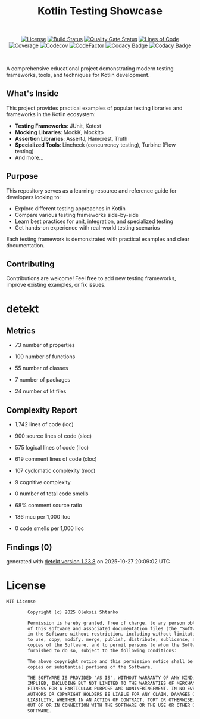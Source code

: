 <h1 align="center">Kotlin Testing Showcase</h1></br>

<p align="center">
  <a href="https://opensource.org/licenses/mit"><img alt="License" src="https://img.shields.io/badge/License-MIT-blue.svg"/></a>
  <a href="https://github.com/ashtanko/kotlin-tests-showcase/actions/workflows/ci.yml"><img alt="Build Status" src="https://github.com/ashtanko/kotlin-tests-showcase/actions/workflows/ci.yml/badge.svg"/></a>
  <a href="https://sonarcloud.io/dashboard?id=ashtanko_kotlin-tests-showcase"><img alt="Quality Gate Status" src="https://sonarcloud.io/api/project_badges/measure?project=ashtanko_kotlin-tests-showcase&metric=alert_status"/></a>
  <a href="https://sonarcloud.io/dashboard?id=ashtanko_kotlin-tests-showcase"><img alt="Lines of Code" src="https://sonarcloud.io/api/project_badges/measure?project=ashtanko_kotlin-tests-showcase&metric=ncloc"/></a>
  <a href="https://sonarcloud.io/dashboard?id=ashtanko_kotlin-tests-showcase"><img alt="Coverage" src="https://sonarcloud.io/api/project_badges/measure?project=ashtanko_kotlin-tests-showcase&metric=coverage"/></a>
  <a href="https://codecov.io/gh/ashtanko/kotlin-tests-showcase"><img alt="Codecov" src="https://codecov.io/gh/ashtanko/kotlin-tests-showcase/graph/badge.svg?token=AOXW5HQY37"/></a>
  <a href="https://www.codefactor.io/repository/github/ashtanko/kotlin-tests-showcase"><img alt="CodeFactor" src="https://www.codefactor.io/repository/github/ashtanko/kotlin-tests-showcase/badge"/></a>
  <a href="https://app.codacy.com/gh/ashtanko/kotlin-tests-showcase/dashboard?utm_source=gh&utm_medium=referral&utm_content=&utm_campaign=Badge_grade"><img alt="Codacy Badge" src="https://app.codacy.com/project/badge/Grade/a3b693e567444dcbaafd6322a6fbb17e"/></a>
  <a href="https://app.codacy.com/gh/ashtanko/kotlin-tests-showcase/dashboard?utm_source=gh&utm_medium=referral&utm_content=&utm_campaign=Badge_coverage"><img alt="Codacy Badge" src="https://app.codacy.com/project/badge/Coverage/a3b693e567444dcbaafd6322a6fbb17e"/></a>
</p><br>

A comprehensive educational project demonstrating modern testing frameworks, tools, and techniques for Kotlin development.

## What's Inside

This project provides practical examples of popular testing libraries and frameworks in the Kotlin ecosystem:

- **Testing Frameworks**: JUnit, Kotest
- **Mocking Libraries**: MockK, Mockito
- **Assertion Libraries**: AssertJ, Hamcrest, Truth
- **Specialized Tools**: Lincheck (concurrency testing), Turbine (Flow testing)
- And more...

## Purpose

This repository serves as a learning resource and reference guide for developers looking to:

- Explore different testing approaches in Kotlin
- Compare various testing frameworks side-by-side
- Learn best practices for unit, integration, and specialized testing
- Get hands-on experience with real-world testing scenarios

Each testing framework is demonstrated with practical examples and clear documentation.

## Contributing

Contributions are welcome! Feel free to add new testing frameworks, improve existing examples, or fix issues.
# detekt

## Metrics

* 73 number of properties

* 100 number of functions

* 55 number of classes

* 7 number of packages

* 24 number of kt files

## Complexity Report

* 1,742 lines of code (loc)

* 900 source lines of code (sloc)

* 575 logical lines of code (lloc)

* 619 comment lines of code (cloc)

* 107 cyclomatic complexity (mcc)

* 9 cognitive complexity

* 0 number of total code smells

* 68% comment source ratio

* 186 mcc per 1,000 lloc

* 0 code smells per 1,000 lloc

## Findings (0)

generated with [detekt version 1.23.8](https://detekt.dev/) on 2025-10-27 20:09:02 UTC

# License

```xml
MIT License

        Copyright (c) 2025 Oleksii Shtanko

        Permission is hereby granted, free of charge, to any person obtaining a copy
        of this software and associated documentation files (the "Software"), to deal
        in the Software without restriction, including without limitation the rights
        to use, copy, modify, merge, publish, distribute, sublicense, and/or sell
        copies of the Software, and to permit persons to whom the Software is
        furnished to do so, subject to the following conditions:

        The above copyright notice and this permission notice shall be included in all
        copies or substantial portions of the Software.

        THE SOFTWARE IS PROVIDED "AS IS", WITHOUT WARRANTY OF ANY KIND, EXPRESS OR
        IMPLIED, INCLUDING BUT NOT LIMITED TO THE WARRANTIES OF MERCHANTABILITY,
        FITNESS FOR A PARTICULAR PURPOSE AND NONINFRINGEMENT. IN NO EVENT SHALL THE
        AUTHORS OR COPYRIGHT HOLDERS BE LIABLE FOR ANY CLAIM, DAMAGES OR OTHER
        LIABILITY, WHETHER IN AN ACTION OF CONTRACT, TORT OR OTHERWISE, ARISING FROM,
        OUT OF OR IN CONNECTION WITH THE SOFTWARE OR THE USE OR OTHER DEALINGS IN THE
        SOFTWARE.
```
